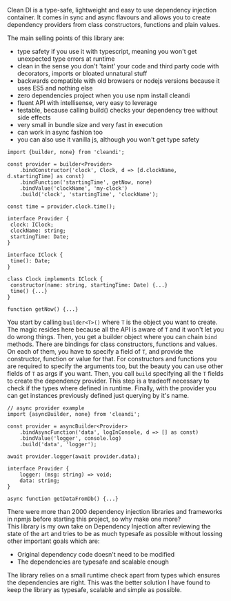 Clean DI is a type-safe, lightweight and easy to use dependency injection container.
It comes in sync and async flavours and allows you to create dependency providers from class constructors, functions and plain values.

The main selling points of this library are:
 - type safety if you use it with typescript, meaning you won't get unexpected type errors at runtime
 - clean in the sense you don't 'taint' your code and third party code with decorators, imports or bloated unnatural stuff
 - backwards compatible with old browsers or nodejs versions because it uses ES5 and nothing else
 - zero dependencies project when you use npm install cleandi
 - fluent API with intellisense, very easy to leverage
 - testable, because calling build() checks your dependency tree without side effects
 - very small in bundle size and very fast in execution
 - can work in async fashion too
 - you can also use it vanilla js, although you won't get type safety

```
import {builder, none} from 'cleandi';

const provider = builder<Provider>
    .bindConstructor('clock', Clock, d => [d.clockName, d.startingTime] as const)
    .bindFunction('startingTime', getNow, none)
    .bindValue('clockName', 'my-clock')
    .build('clock', 'startingTime', 'clockName');

const time = provider.clock.time();

interface Provider {
 clock: IClock;
 clockName: string;
 startingTime: Date;
}

interface IClock {
 time(): Date;
}

class Clock implements IClock {
 constructor(name: string, startingTime: Date) {...}
 time() {...}
}

function getNow() {...}

```

You start by calling `builder<T>()` where `T` is the object you want to create. The magic resides here because all the API is aware of `T` and it won't let you do wrong things. Then, you get a builder object where you can chain `bind` methods.
There are bindings for class constructors, functions and values. On each of them, you have to specify a field of `T`, and provide the constructor, function or value for that. For constructors and functions you are required to specify the arguments too, but the beauty you can use other fields of `T` as args if you want.
Then, you call `build` specifying all the `T` fields to create the dependency provider. This step is a tradeoff necessary to check if the types where defined in runtime.
Finally, with the provider you can get instances previously defined just querying by it's name.

```
// async provider example
import {asyncBuilder, none} from 'cleandi';

const provider = asyncBuilder<Provider>
    .bindAsyncFunction('data', logInConsole, d => [] as const)
    .bindValue('logger', console.log)
    .build('data', 'logger');
    
await provider.logger(await provider.data);
    
interface Provider {
    logger: (msg: string) => void;
    data: string;
}

async function getDataFromDb() {...}

```

There were more than 2000 dependency injection libraries and frameworks in npmjs before starting this project, so why make one more?  
This library is my own take on Dependency Injection after reviewing the state of the art and  tries to be as much typesafe as possible without lossing other important goals which are:

- Original dependency code doesn't need to be modified
- The dependencies are typesafe and scalable enough

The library relies on a small runtime check apart from types which ensures the dependencies are right. This was the better solution I have found to keep the library as typesafe, scalable and simple as possible.

